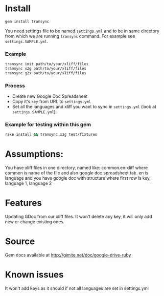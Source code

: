 # Install

```bash
gem install transync
```

You need settings file to be named `settings.yml` and to be in same directory from which we are running `transync` command.
For example see `settings.SAMPLE.yml`.

### Example

```bash
transync init path/to/your/xliff/files
transync x2g path/to/your/xliff/files
transync g2x path/to/your/xliff/files
```

### Process

- Create new Google Doc Spreadsheet
- Copy it's `key` from URL to `settings.yml`
- Set all the languages and xliff you want to sync in `settings.yml` (look at `settings.SAMPLE.yml`).

### Example for testing within this gem

```bash
rake install && transync x2g test/fixtures
```

# Assumptions:

You have xliff files in one directory, named like: common.en.xliff where common is name of the file and also google doc
spreadsheet tab. en is language and you have google doc with structure where first row is key, language 1, language 2

# Features

Updating GDoc from our xliff files. It won't delete any key, it will only add new or change existing ones.

# Source

Gem docs available at http://gimite.net/doc/google-drive-ruby

# Known issues

It won't add keys as it should if not all languages are set in settings.yml

